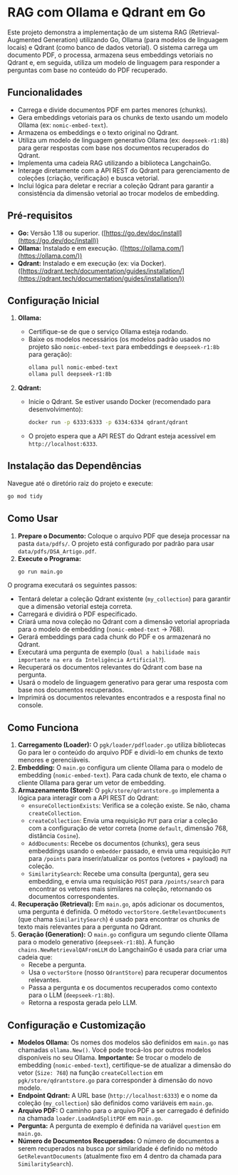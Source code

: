 # RAG com Ollama e Qdrant em Go

Este projeto demonstra a implementação de um sistema RAG (Retrieval-Augmented Generation) utilizando Go, Ollama (para modelos de linguagem locais) e Qdrant (como banco de dados vetorial). O sistema carrega um documento PDF, o processa, armazena seus embeddings vetoriais no Qdrant e, em seguida, utiliza um modelo de linguagem para responder a perguntas com base no conteúdo do PDF recuperado.

## Funcionalidades

*   Carrega e divide documentos PDF em partes menores (chunks).
*   Gera embeddings vetoriais para os chunks de texto usando um modelo Ollama (ex: `nomic-embed-text`).
*   Armazena os embeddings e o texto original no Qdrant.
*   Utiliza um modelo de linguagem generativo Ollama (ex: `deepseek-r1:8b`) para gerar respostas com base nos documentos recuperados do Qdrant.
*   Implementa uma cadeia RAG utilizando a biblioteca LangchainGo.
*   Interage diretamente com a API REST do Qdrant para gerenciamento de coleções (criação, verificação) e busca vetorial.
*   Inclui lógica para deletar e recriar a coleção Qdrant para garantir a consistência da dimensão vetorial ao trocar modelos de embedding.

## Pré-requisitos

*   **Go:** Versão 1.18 ou superior. ([https://go.dev/doc/install](https://go.dev/doc/install))
*   **Ollama:** Instalado e em execução. ([https://ollama.com/](https://ollama.com/))
*   **Qdrant:** Instalado e em execução (ex: via Docker). ([https://qdrant.tech/documentation/guides/installation/](https://qdrant.tech/documentation/guides/installation/))

## Configuração Inicial

1.  **Ollama:**
    *   Certifique-se de que o serviço Ollama esteja rodando.
    *   Baixe os modelos necessários (os modelos padrão usados no projeto são `nomic-embed-text` para embeddings e `deepseek-r1:8b` para geração):
        ```bash
        ollama pull nomic-embed-text
        ollama pull deepseek-r1:8b
        ```

2.  **Qdrant:**
    *   Inicie o Qdrant. Se estiver usando Docker (recomendado para desenvolvimento):
        ```bash
        docker run -p 6333:6333 -p 6334:6334 qdrant/qdrant
        ```
    *   O projeto espera que a API REST do Qdrant esteja acessível em `http://localhost:6333`.

## Instalação das Dependências

Navegue até o diretório raiz do projeto e execute:

```bash
go mod tidy
```

## Como Usar

1.  **Prepare o Documento:** Coloque o arquivo PDF que deseja processar na pasta `data/pdfs/`. O projeto está configurado por padrão para usar `data/pdfs/DSA_Artigo.pdf`.
2.  **Execute o Programa:**
    ```bash
    go run main.go
    ```

O programa executará os seguintes passos:
*   Tentará deletar a coleção Qdrant existente (`my_collection`) para garantir que a dimensão vetorial esteja correta.
*   Carregará e dividirá o PDF especificado.
*   Criará uma nova coleção no Qdrant com a dimensão vetorial apropriada para o modelo de embedding (`nomic-embed-text` -> 768).
*   Gerará embeddings para cada chunk do PDF e os armazenará no Qdrant.
*   Executará uma pergunta de exemplo (`Qual a habilidade mais importante na era da Inteligência Artificial?`).
*   Recuperará os documentos relevantes do Qdrant com base na pergunta.
*   Usará o modelo de linguagem generativo para gerar uma resposta com base nos documentos recuperados.
*   Imprimirá os documentos relevantes encontrados e a resposta final no console.

## Como Funciona

1.  **Carregamento (Loader):** O `pgk/loader/pdfloader.go` utiliza bibliotecas Go para ler o conteúdo do arquivo PDF e dividi-lo em chunks de texto menores e gerenciáveis.
2.  **Embedding:** O `main.go` configura um cliente Ollama para o modelo de embedding (`nomic-embed-text`). Para cada chunk de texto, ele chama o cliente Ollama para gerar um vetor de embedding.
3.  **Armazenamento (Store):** O `pgk/store/qdrantstore.go` implementa a lógica para interagir com a API REST do Qdrant:
    *   `ensureCollectionExists`: Verifica se a coleção existe. Se não, chama `createCollection`.
    *   `createCollection`: Envia uma requisição `PUT` para criar a coleção com a configuração de vetor correta (nome `default`, dimensão 768, distância `Cosine`).
    *   `AddDocuments`: Recebe os documentos (chunks), gera seus embeddings usando o `embedder` passado, e envia uma requisição `PUT` para `/points` para inserir/atualizar os pontos (vetores + payload) na coleção.
    *   `SimilaritySearch`: Recebe uma consulta (pergunta), gera seu embedding, e envia uma requisição `POST` para `/points/search` para encontrar os vetores mais similares na coleção, retornando os documentos correspondentes.
4.  **Recuperação (Retrieval):** Em `main.go`, após adicionar os documentos, uma pergunta é definida. O método `vectorStore.GetRelevantDocuments` (que chama `SimilaritySearch`) é usado para encontrar os chunks de texto mais relevantes para a pergunta no Qdrant.
5.  **Geração (Generation):** O `main.go` configura um segundo cliente Ollama para o modelo generativo (`deepseek-r1:8b`). A função `chains.NewRetrievalQAFromLLM` do LangchainGo é usada para criar uma cadeia que:
    *   Recebe a pergunta.
    *   Usa o `vectorStore` (nosso `QdrantStore`) para recuperar documentos relevantes.
    *   Passa a pergunta e os documentos recuperados como contexto para o LLM (`deepseek-r1:8b`).
    *   Retorna a resposta gerada pelo LLM.

## Configuração e Customização

*   **Modelos Ollama:** Os nomes dos modelos são definidos em `main.go` nas chamadas `ollama.New()`. Você pode trocá-los por outros modelos disponíveis no seu Ollama. **Importante:** Se trocar o modelo de embedding (`nomic-embed-text`), certifique-se de atualizar a dimensão do vetor (`Size: 768`) na função `createCollection` em `pgk/store/qdrantstore.go` para corresponder à dimensão do novo modelo.
*   **Endpoint Qdrant:** A URL base (`http://localhost:6333`) e o nome da coleção (`my_collection`) são definidos como variáveis em `main.go`.
*   **Arquivo PDF:** O caminho para o arquivo PDF a ser carregado é definido na chamada `loader.LoadAndSplitPDF` em `main.go`.
*   **Pergunta:** A pergunta de exemplo é definida na variável `question` em `main.go`.
*   **Número de Documentos Recuperados:** O número de documentos a serem recuperados na busca por similaridade é definido no método `GetRelevantDocuments` (atualmente fixo em 4 dentro da chamada para `SimilaritySearch`).
